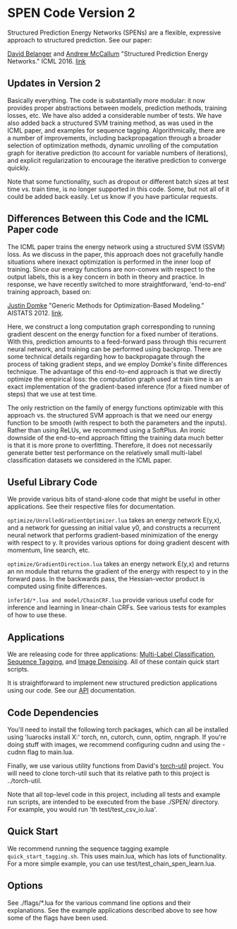 # SPEN Code Version 2

Structured Prediction Energy Networks (SPENs) are a flexible, expressive approach to structured prediction. See our paper:

[David Belanger](https://people.cs.umass.edu/~belanger/) and [Andrew McCallum](https://people.cs.umass.edu/~mccallum/pubs.html) "Structured Prediction Energy Networks." ICML 2016. [link](https://people.cs.umass.edu/~belanger/belanger_spen_icml.pdf)


<!-- This project contains [torch](http://torch.ch/) code for SPENs. We provide code for two use cases: multi-label classification and image denoising. We also provide a generic API for which it should be easy to prototype additional applications. If you would like to do so, feel free to contact David Belanger for advice.  -->

## Updates in Version 2
Basically everything. The code is substantially more modular: it now provides proper abstractions between models, prediction methods, training losses, etc. We have also added a considerable number of tests. We have also added back a structured SVM training method, as was used in the ICML paper, and examples for sequence tagging. Algorithmically, there are a number of improvements, including backpropagation through a broader selection of optimization methods, dynamic unrolling of the computation graph for iterative prediction (to account for variable numbers of iterations), and explicit regularization to encourage the iterative prediction to converge quickly. 

Note that some functionality, such as dropout or different batch sizes at test time vs. train time, is no longer supported in this code. Some, but not all of it could be added back easily. Let us know if you have particular requests. 

## Differences Between this Code and the ICML Paper code

The ICML paper trains the energy network using a structured SVM (SSVM) loss. As we discuss in the paper, this approach does not gracefully handle situations where inexact optimization is performed in the inner loop of training. Since our energy functions are non-convex with respect to the output labels, this is a key concern in both in theory and practice. In response, we have recently switched to more straightforward, 'end-to-end' training approach, based on:

[Justin Domke](http://users.cecs.anu.edu.au/~jdomke/)  "Generic Methods for Optimization-Based Modeling." AISTATS 2012. [link](http://www.jmlr.org/proceedings/papers/v22/domke12/domke12.pdf).

Here, we construct a long computation graph corresponding to running gradient descent on the energy function for a fixed number of iterations. With this, prediction amounts to a feed-forward pass through this recurrent neural network, and training can be performed using backprop. There are some technical details regarding how to backpropagate through the process of taking gradient steps, and we employ Domke's finite differences technique. The advantage of this end-to-end approach is that we directly optimize the empirical loss: the computation graph used at train time is an exact implementation of the gradient-based inference (for a fixed number of steps) that we use at test time. 

The only restriction on the family of energy functions optimizable with this approach vs. the structured SVM approach is that we need our energy function to be smooth (with respect to both the parameters and the inputs). Rather than using ReLUs, we recommend using a SoftPlus. An ironic downside of the end-to-end approach fitting the training data much better is that it is more prone to overfitting. Therefore, it does not necessarily generate better test performance on the relatively small multi-label classification datasets we considered in the ICML paper.

## Useful Library Code
We provide various bits of stand-alone code that might be useful in other applications. See their respective files for documentation. 

`optimize/UnrolledGradientOptimizer.lua` takes an energy network E(y,x), and a network for guessing an initial value y0, and constructs a recurrent neural network that performs gradient-based minimization of the energy with respect to y. It provides various options for doing gradient descent with momentum, line search, etc.

`optimize/GradientDirection.lua` takes an energy network E(y,x) and returns an nn module that returns the gradient of the energy with respect to y in the forward pass. In the backwards pass, the Hessian-vector product is computed using finite differences. 

`infer1d/*.lua and model/ChainCRF.lua` provide various useful code for inference and learning in linear-chain CRFs. See various tests for examples of how to use these. 

## Applications
We are releasing code for three applications: [Multi-Label Classification](MultiLabelClassification.md), [Sequence Tagging](SequenceTagging.md), and [Image Denoising](Denoising.md). All of these contain quick start scripts. 

It is straightforward to implement new structured prediction applications using our code. See our [API](Applications.md) documentation.

## Code Dependencies
You'll need to install the following torch packages, which can all be installed using 'luarocks install X:' torch, nn, cutorch, cunn, optim, nngraph. If you're doing stuff with images, we recommend configuring cudnn and using the -cudnn flag to main.lua.

Finally, we use various utility functions from David's [torch-util](https://github.com/davidBelanger/torch-util) project. You will need to clone torch-util such that its relative path to this project is ../torch-util. 

Note that all top-level code in this project, including all tests and example run scripts, are intended to be executed from the base ./SPEN/ directory. For example, you would run 'th test/test_csv_io.lua'. 

## Quick Start 

We recommend running the sequence tagging example `quick_start_tagging.sh`. This uses main.lua, which has lots of functionality. For a more simple example, you can use test/test_chain_spen_learn.lua. 


## Options
See ./flags/*.lua for the various command line options and their explanations. See the example applications described above to see how some of the flags have been used. 
